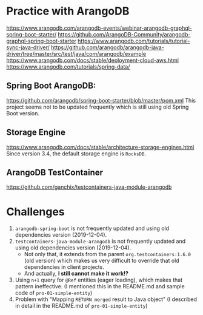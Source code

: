 # Practice with ArangoDB
https://www.arangodb.com/arangodb-events/webinar-arangodb-graphql-spring-boot-starter/
https://github.com/ArangoDB-Community/arangodb-graphql-spring-boot-starter
https://www.arangodb.com/tutorials/tutorial-sync-java-driver/
https://github.com/arangodb/arangodb-java-driver/tree/master/src/test/java/com/arangodb/example
https://www.arangodb.com/docs/stable/deployment-cloud-aws.html
https://www.arangodb.com/tutorials/spring-data/

## Spring Boot ArangoDB:
https://github.com/arangodb/spring-boot-starter/blob/master/pom.xml
This project seems not to be updated frequently which is still using old Spring Boot version.

## Storage Engine
https://www.arangodb.com/docs/stable/architecture-storage-engines.html
Since version 3.4, the default storage engine is `RocksDB`.

## ArangoDB TestContainer
https://github.com/ganchix/testcontainers-java-module-arangodb

# Challenges
1. `arangodb-spring-boot` is not frequently updated and using old dependencies version (2019-12-04).
2. `testcontainers-java-module-arangodb` is not frequently updated and using old dependencies version (2019-12-04). 
    - Not only that, it extends from the parent `org.testcontainers:1.6.0` (old version) which makes us very difficult to override that old dependencies in client projects.
    - And actually, **I still cannot make it work!?**
3. Using `n+1` query for `@Ref` entities (eager loading), which makes that pattern ineffective. (I mentioned this in the README.md and sample code of `pro-01-simple-entity`) 
4. Problem with "Mapping `RETURN merged` result to Java object" (I described in detail in the README.md of `pro-01-simple-entity`)